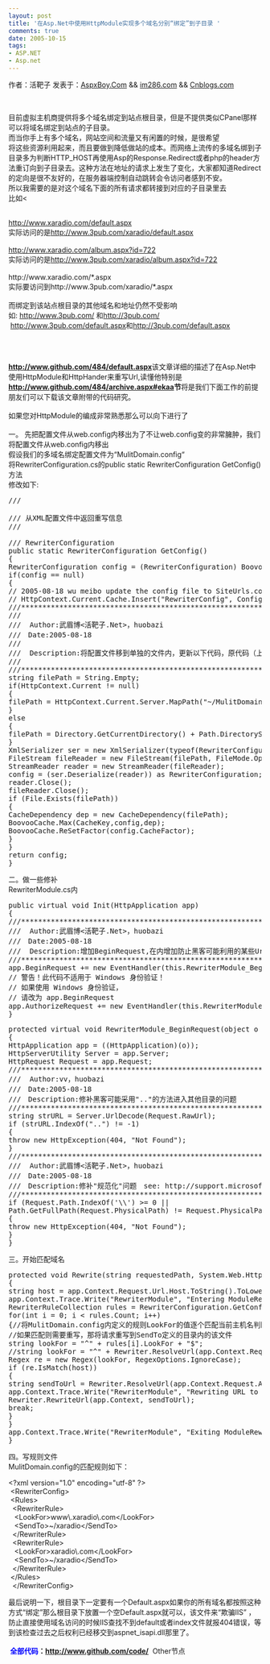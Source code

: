 ```yaml
---
layout: post
title: '在Asp.Net中使用HttpModule实现多个域名分别“绑定”到子目录 '
comments: true
date: 2005-10-15
tags:
- ASP.NET
- Asp.net
---
```


<p>作者：活靶子 发表于：<a href="http://www.github.com/">AspxBoy.Com</a> &amp;&amp; <a href="http://im286.com/">im286.com</a> &amp;&amp; <a href="http://cnblogs.com/">Cnblogs.com</a></p>
<br /><p>目前虚拟主机商提供将多个域名绑定到站点根目录，但是不提供类似CPanel那样可以将域名绑定到站点的子目录。<br />而当你手上有多个域名，网站空间和流量又有闲置的时候，是很希望<br />将这些资源利用起来，而且要做到降低做站的成本。而网络上流传的多域名绑到子目录多为判断HTTP_HOST再使用Asp的Response.Redirect或者php的header方法重订向到子目录去。这种方法在地址的请求上发生了变化，大家都知道Redirect的定向是很不友好的，在服务器端控制自动跳转会令访问者感到不安。<br />所以我需要的是对这个域名下面的所有请求都转接到对应的子目录里去<br />比如<
<p><!--more--></p>
<br /><a href="http://www.xaradio.com/default.aspx">http://www.xaradio.com/default.aspx</a><br />实际访问的是<a href="http://www.3pub.com/xaradio/default.aspx">http://www.3pub.com/xaradio/default.aspx</a><br /><br /><a href="http://www.xaradio.com/album.aspx?id=722">http://www.xaradio.com/album.aspx?id=722</a><br />实际访问的是<a href="http://www.3pub.com/xaradio/album.aspx?id=722">http://www.3pub.com/xaradio/album.aspx?id=722</a><br /><br />http://www.xaradio.com/*.aspx<br />实际要访问到http://www.3pub.com/xaradio/*.aspx<br /><br />而绑定到该站点根目录的其他域名和地址仍然不受影响<br />如: <a href="http://www.3pub.com/">http://www.3pub.com/</a> 和<a href="http://3pub.com/">http://3pub.com/</a><br /> <a href="http://www.3pub.com/default.aspx">http://www.3pub.com/default.aspx</a>和<a href="http://3pub.com/default.aspx">http://3pub.com/default.aspx</a></p>
<br /><p><br /><a href="http://www.github.com/484/default.aspx"><strong>http://www.github.com/484/default.aspx</strong></a>该文章详细的描述了在Asp.Net中使用HttpModule和HttpHander来重写Url,读懂他特别是<a href="http://www.github.com/484/archive.aspx#ekaa"><strong>http://www.github.com/484/archive.aspx#ekaa</strong></a><strong>节</strong>将是我们下面工作的前提朋友们可以下载该文章附带的代码研究。<br /><br />如果您对HttpModule的编成非常熟悉那么可以向下进行了<br /><br />一。 先把配置文件从web.config内移出为了不让web.config变的非常臃肿，我们将配置文件从web.config内移出<br />假设我们的多域名绑定配置文件为“MulitDomain.config“<br />将RewriterConfiguration.cs的public static RewriterConfiguration GetConfig()方法<br />修改如下:<br /></p>
<pre>/// <summary>
/// 从XML配置文件中返回重写信息
/// </summary>
/// <returns>RewriterConfiguration</returns>
public static RewriterConfiguration GetConfig()
{
RewriterConfiguration config = (RewriterConfiguration) BoovooCache.Get(CacheKey);
if(config == null)
{
// 2005-08-18 wu meibo update the config file to SiteUrls.config
// HttpContext.Current.Cache.Insert("RewriterConfig", ConfigurationSettings.GetConfig("RewriterConfig"));
///************************************************************************************
///
///  Author:武眉博&lt;活靶子.Net&gt;，huobazi
///　Date:2005-08-18
///
///  Description:将配置文件移到单独的文件内，更新以下代码，原代码（上一行）停止工作
///
///************************************************************************************
string filePath = String.Empty;
if(HttpContext.Current != null)
{
filePath = HttpContext.Current.Server.MapPath("~/MulitDomain.config");
}
else
{
filePath = Directory.GetCurrentDirectory() + Path.DirectorySeparatorChar + "MulitDomain.config";
}
XmlSerializer ser = new XmlSerializer(typeof(RewriterConfiguration));
FileStream fileReader = new FileStream(filePath, FileMode.Open, FileAccess.Read, FileShare.Read);
StreamReader reader = new StreamReader(fileReader);
config = (ser.Deserialize(reader)) as RewriterConfiguration;
reader.Close();
fileReader.Close();
if (File.Exists(filePath))
{
CacheDependency dep = new CacheDependency(filePath);
BoovooCache.Max(CacheKey,config,dep);
BoovooCache.ReSetFactor(config.CacheFactor);
}
}
return config;
} </pre>
<p>二。做一些修补<br />RewriterModule.cs内<br /></p>
<pre>public virtual void Init(HttpApplication app)
{
///**********************************************************************************
///  Author:武眉博&lt;活靶子.Net&gt;，huobazi
///　Date:2005-08-18
///  Description:增加BeginRequest,在内增加防止黑客可能利用的某些Url漏洞攻击的代码
///**********************************************************************************
app.BeginRequest += new EventHandler(this.RewriterModule_BeginRequest);
// 警告！此代码不适用于 Windows 身份验证！
// 如果使用 Windows 身份验证，
// 请改为 app.BeginRequest
app.AuthorizeRequest += new EventHandler(this.RewriterModule_AuthorizeRequest);
} </pre>
<pre>protected virtual void RewriterModule_BeginRequest(object o , EventArgs e)
{
HttpApplication app = ((HttpApplication)(o));
HttpServerUtility Server = app.Server;
HttpRequest Request = app.Request;
///************************************************************
///  Author:vv，huobazi
///　Date:2005-08-18
///　Description:修补黑客可能采用".."的方法进入其他目录的问题
///************************************************************
string strURL = Server.UrlDecode(Request.RawUrl);
if (strURL.IndexOf("..") != -1)
{
throw new HttpException(404, "Not Found");
}
///**********************************************************************************
///  Author:武眉博&lt;活靶子.Net&gt;，huobazi
///　Date:2005-08-18
///　Description:修补"规范化"问题　see: http://support.microsoft.com/?kbid=887459
///***********************************************************************************
if (Request.Path.IndexOf('\\') &gt;= 0 ||
Path.GetFullPath(Request.PhysicalPath) != Request.PhysicalPath)
{
throw new HttpException(404, "Not Found");
}
} </pre>
<p>三。开始匹配域名<br /></p>
<pre>protected void Rewrite(string requestedPath, System.Web.HttpApplication app)
{
string host = app.Context.Request.Url.Host.ToString().ToLower();
app.Context.Trace.Write("RewriterModule", "Entering ModuleRewriter");
RewriterRuleCollection rules = RewriterConfiguration.GetConfig().Rules;
for(int i = 0; i &lt; rules.Count; i++)
{//将MulitDomain.config内定义的规则LookFor的值逐个匹配当前主机名判断否被定义了需要重写
//如果匹配则需要重写，那将请求重写到SendTo定义的目录内的该文件
string lookFor = "^" + rules[i].LookFor + "$";
//string lookFor = "^" + Rewriter.ResolveUrl(app.Context.Request.ApplicationPath, rules[i].LookFor + requestedPath) + "$";
Regex re = new Regex(lookFor, RegexOptions.IgnoreCase);
if (re.IsMatch(host))
{
string sendToUrl = Rewriter.ResolveUrl(app.Context.Request.ApplicationPath,  rules[i].SendTo + requestedPath);
app.Context.Trace.Write("RewriterModule", "Rewriting URL to " + sendToUrl);
Rewriter.RewriteUrl(app.Context, sendToUrl);
break;
}
}
app.Context.Trace.Write("RewriterModule", "Exiting ModuleRewriter");
}
</pre>
<p>四。写规则文件<br />MulitDomain.config的匹配规则如下：<br /></p>
<div class="codeDiv">&lt;?xml version="1.0" encoding="utf-8" ?&gt; <br /> &lt;RewriterConfig&gt;<br /> &lt;Rules&gt;<br />  &lt;RewriterRule&gt;<br />   &lt;LookFor&gt;www\.xaradio\.com&lt;/LookFor&gt;<br />   &lt;SendTo&gt;~/xaradio&lt;/SendTo&gt;<br />  &lt;/RewriterRule&gt;<br />  &lt;RewriterRule&gt;<br />   &lt;LookFor&gt;xaradio\.com&lt;/LookFor&gt;<br />   &lt;SendTo&gt;~/xaradio&lt;/SendTo&gt;<br />  &lt;/RewriterRule&gt;<br /> &lt;/Rules&gt;<br />  &lt;/RewriterConfig&gt;</div>
<p>最后说明一下，根目录下一定要有一个Default.aspx如果你的所有域名都按照这种方式“绑定”那么根目录下放置一个空Default.aspx就可以，该文件来“欺骗IIS” ，防止直接使用域名访问的时候IIS查找不到default或者index文件就报404错误，等到该检查过去之后权利已经移交到aspnet_isapi.dll那里了。<br /><br /><strong><span style="COLOR: #339966"> <span style="COLOR: #0000ff">全部</span><span style="COLOR: #0000ff">代码</span></span>：</strong><a href="http://www.github.com/code/"><strong>http://www.github.com/code/</strong></a>  Other节点</p>				
